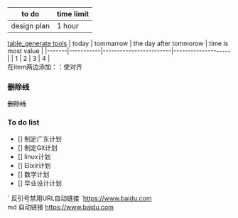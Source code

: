 |to do|time limit|
|-----|----------|
|design plan|1 hour|

[table_generate tools](https://www.tablesgenerator.com/markdown_tables#)
| today | tommarrow | the day after tommorow | time is most value |
|-------|-----------|------------------------|--------------------|
| 1     | 2         | 3                      | 4                  |  
在item两边添加：：使对齐

###  ~~删除线~~
~~删除线~~

### To do list
- [] 制定广东计划
- [] 制定Git计划
- [] linux计划
- [] Elixir计划
- [] 数学计划
- [] 毕业设计计划

\` 反引号禁用URL自动链接
`https://www.baidu.com  
md 自动链接 https://www.baidu.com